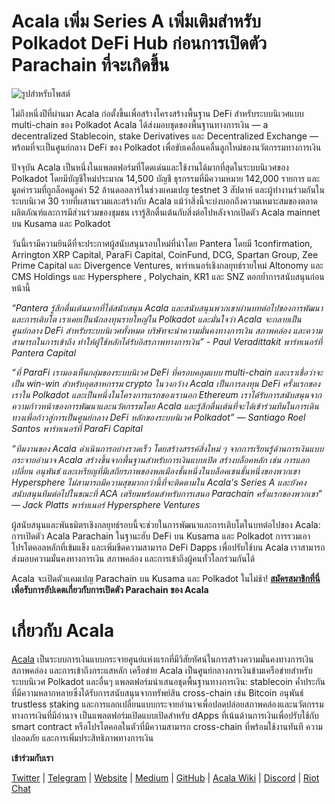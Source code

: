 # Acala เพิ่ม Series A เพิ่มเติมสำหรับ Polkadot DeFi Hub ก่อนการเปิดตัว Parachain ที่จะเกิดขึ้น

![รูปสำหรับโพสต์](https://miro.medium.com/max/8000/1*uA0ZCvV875YUCWsrK2dAvA.jpeg)

ไม่ถึงหนึ่งปีที่ผ่านมา Acala ก่อตั้งขึ้นเพื่อสร้างโครงสร้างพื้นฐาน DeFi สำหรับระบบนิเวศแบบ multi-chain ของ Polkadot Acala ได้ส่งมอบชุดของพื้นฐานทางการเงิน — a decentralized Stablecoin, stake Derivatives และ Decentralized Exchange — พร้อมที่จะเป็นศูนย์กลาง DeFi ของ Polkadot เพื่อขับเคลื่อนคลื่นลูกใหม่ของนวัตกรรมทางการเงิน

ปัจจุบัน Acala เป็นหนึ่งในแพลตฟอร์มที่โดดเด่นและใช้งานได้มากที่สุดในระบบนิเวศของ Polkadot โดยมีบัญชีใหม่ประมาณ 14,500 บัญชี ธุรกรรมที่มีความหมาย 142,000 รายการ และมูลค่ารวมที่ถูกล็อคมูลค่า 52 ล้านดอลลาร์ในช่วงแคมเปญ testnet 3 สัปดาห์ และผู้ทำงานร่วมกันในระบบนิเวศ 30 รายที่ผสานรวมและสร้างกับ Acala แม้ว่าสิ่งนี้จะบ่งบอกถึงความเหมาะสมของตลาดผลิตภัณฑ์และการมีส่วนร่วมของชุมชน เรารู้สึกตื่นเต้นกับสิ่งต่อไปหลังจากเปิดตัว Acala mainnet บน Kusama และ Polkadot

วันนี้เรามีความยินดีที่จะประกาศผู้สนับสนุนรอบใหม่ที่นำโดย Pantera โดยมี 1confirmation, Arrington XRP Capital, ParaFi Capital, CoinFund, DCG, Spartan Group, Zee Prime Capital และ Divergence Ventures, พาร์ทเนอร์เชิงกลยุทธ์รายใหม่ Altonomy และ CMS Holdings และ Hypersphere , Polychain, KR1 และ SNZ ตอกย้ำการสนับสนุนก่อนหน้านี้

_“Pantera รู้สึกตื่นเต้นมากที่ได้สนับสนุน Acala และสนับสนุนพวกเขาผ่านบทต่อไปของการพัฒนาและการเติบโต เราเคยเป็นนักลงทุนรายใหญ่ใน Polkadot และมั่นใจว่า Acala จะกลายเป็นศูนย์กลาง DeFi สำหรับระบบนิเวศทั้งหมด บริษัทจะนำความมั่นคงทางการเงิน สภาพคล่อง และความสามารถในการเข้าถึง ทำให้ผู้ใช้หลักได้รับอิสรภาพทางการเงิน” - Paul Veradittakit พาร์ทเนอร์ที่ Pantera Capital_

_“ที่ ParaFi เรามองเห็นกลุ่มของระบบนิเวศ DeFi ที่ครอบคลุมแบบ multi-chain และเราเชื่อว่าจะเป็น win-win สำหรับอุตสาหกรรม crypto ในวงกว้าง Acala เป็นการลงทุน DeFi ครั้งแรกของเราใน Polkadot และเป็นหนึ่งในโครงการแรกของเรานอก Ethereum เราได้รับการสนับสนุนจากความก้าวหน้าของการพัฒนาและนวัตกรรมโดย Acala และรู้สึกตื่นเต้นที่จะได้เข้าร่วมทีมในการเดินทางเพื่อก้าวสู่การเป็นศูนย์กลาง DeFi หลักของระบบนิเวศ Polkadot” — Santiago Roel Santos พาร์ทเนอร์ที่ ParaFi Capital_

_“ทีมงานของ Acala ดำเนินการอย่างรวดเร็ว โดยสร้างสรรค์สิ่งใหม่ ๆ จากการเรียนรู้ด้านการเงินแบบกระจายอำนาจ Acala สร้างขึ้นจากพื้นฐานสำหรับการเงินแบบเปิด สร้างบล็อคหลัก เช่น การแลกเปลี่ยน อนุพันธ์ และเหรียญที่มีเสถียรภาพของพลเมืองชั้นหนึ่งในบล็อคเชนชั้นหนึ่งของพวกเขา Hypersphere ไม่สามารถมีความสุขมากกว่านี้ที่จะติดตามใน Acala's Series A และยังคงสนับสนุนทีมต่อไปในขณะที่ ACA เตรียมพร้อมสำหรับการเสนอ Parachain ครั้งแรกของพวกเขา” — Jack Platts พาร์ทเนอร์ Hypersphere Ventures_

ผู้สนับสนุนและพันธมิตรเชิงกลยุทธ์รอบนี้จะช่วยในการพัฒนาและการเติบโตในบทต่อไปของ Acala: การเปิดตัว Acala Parachain ในฐานะฮับ DeFi บน Kusama และ Polkadot การรวมเอาโปรโตคอลหลักที่เข้มแข็ง และเพิ่มขีดความสามารถ DeFi Dapps เพื่อปรับใช้บน Acala เราสามารถส่งมอบความมั่นคงทางการเงิน สภาพคล่อง และการเข้าถึงผู้คนทั่วโลกร่วมกันได้

Acala จะเปิดตัวแคมเปญ Parachain บน Kusama และ Polkadot ในไม่ช้า! [**สมัครสมาชิกที่นี่**](https://share.hsforms.com/1X9RxkXk-R62I0VNbATaDXw4h8qc) **เพื่อรับการอัปเดตเกี่ยวกับการเปิดตัว Parachain ของ Acala**

# เกี่ยวกับ Acala

[Acala](http://acala.network/) เป็นระบบการเงินแบบกระจายศูนย์แห่งแรกที่มีวิสัยทัศน์ในการสร้างความมั่นคงทางการเงิน สภาพคล่อง และการเข้าถึงกระแสหลัก เครือข่าย Acala เป็นศูนย์กลางการเงินข้ามเครือข่ายสำหรับระบบนิเวศ Polkadot และอื่นๆ แพลตฟอร์มนำเสนอชุดพื้นฐานทางการเงิน: stablecoin ค้ำประกันที่มีความหลากหลายซึ่งได้รับการสนับสนุนจากทรัพย์สิน cross-chain เช่น Bitcoin อนุพันธ์ trustless staking และการแลกเปลี่ยนแบบกระจายอำนาจเพื่อปลดปล่อยสภาพคล่องและนวัตกรรมทางการเงินที่มีอำนาจ เป็นแพลตฟอร์มเปิดแบบเปิดสำหรับ dApps ที่เน้นด้านการเงินเพื่อปรับใช้กับ smart contract หรือโปรโตคอลในตัวที่มีความสามารถ cross-chain ที่พร้อมใช้งานทันที ความปลอดภัย และการเพิ่มประสิทธิภาพทางการเงิน

**เข้าร่วมกับเรา**

[Twitter](https://twitter.com/AcalaNetwork) | [Telegram](https://t.me/acalaofficial) | [Website](https://acala.network/) | [Medium](https://medium.com/acalanetwork) | [GitHub](https://github.com/AcalaNetwork/Acala) | [Acala Wiki](https://github.com/AcalaNetwork/Acala/wiki) | [Discord](https://discord.gg/vdbFVCH) | [Riot Chat](https://riot.im/app/#/room/#acala:matrix.org)
